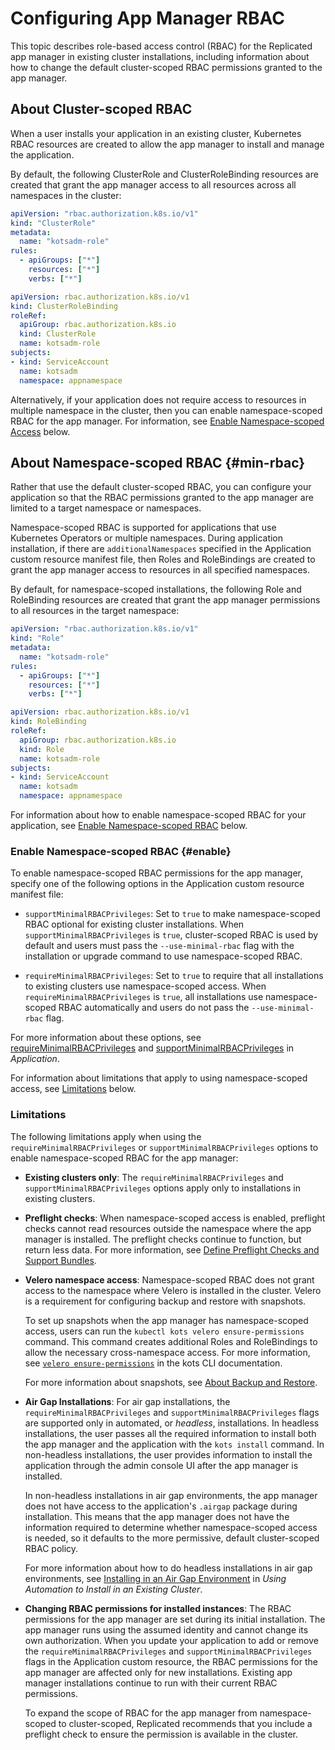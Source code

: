 # Configuring App Manager RBAC

This topic describes role-based access control (RBAC) for the Replicated app manager in existing cluster installations, including information about how to change the default cluster-scoped RBAC permissions granted to the app manager.

## About Cluster-scoped RBAC

When a user installs your application in an existing cluster, Kubernetes RBAC resources are created to allow the app manager to install and manage the application.

By default, the following ClusterRole and ClusterRoleBinding resources are created that grant the app manager access to all resources across all namespaces in the cluster:

```yaml
apiVersion: "rbac.authorization.k8s.io/v1"
kind: "ClusterRole"
metadata:
  name: "kotsadm-role"
rules:
  - apiGroups: ["*"]
    resources: ["*"]
    verbs: ["*"]
```

```yaml
apiVersion: rbac.authorization.k8s.io/v1
kind: ClusterRoleBinding
roleRef:
  apiGroup: rbac.authorization.k8s.io
  kind: ClusterRole
  name: kotsadm-role
subjects:
- kind: ServiceAccount
  name: kotsadm
  namespace: appnamespace
```

Alternatively, if your application does not require access to resources in multiple namespace in the cluster, then you can enable namespace-scoped RBAC for the app manager. For information, see [Enable Namespace-scoped Access](#min-rbac) below.

## About Namespace-scoped RBAC {#min-rbac}

Rather that use the default cluster-scoped RBAC, you can configure your application so that the RBAC permissions granted to the app manager are limited to a target namespace or namespaces.

Namespace-scoped RBAC is supported for applications that use Kubernetes Operators or multiple namespaces. During application installation, if there are `additionalNamespaces` specified in the Application custom resource manifest file, then Roles and RoleBindings are created to grant the app manager access to resources in all specified namespaces.

By default, for namespace-scoped installations, the following Role and RoleBinding resources are created that grant the app manager permissions to all resources in the target namespace:

```yaml
apiVersion: "rbac.authorization.k8s.io/v1"
kind: "Role"
metadata:
  name: "kotsadm-role"
rules:
  - apiGroups: ["*"]
    resources: ["*"]
    verbs: ["*"]
```

```yaml
apiVersion: rbac.authorization.k8s.io/v1
kind: RoleBinding
roleRef:
  apiGroup: rbac.authorization.k8s.io
  kind: Role
  name: kotsadm-role
subjects:
- kind: ServiceAccount
  name: kotsadm
  namespace: appnamespace
```

For information about how to enable namespace-scoped RBAC for your application, see [Enable Namespace-scoped RBAC](#enable) below.

### Enable Namespace-scoped RBAC {#enable}

To enable namespace-scoped RBAC permissions for the app manager, specify one of the following options in the Application custom resource manifest file:

* `supportMinimalRBACPrivileges`: Set to `true` to make namespace-scoped RBAC optional for existing cluster installations. When `supportMinimalRBACPrivileges` is `true`, cluster-scoped RBAC is used by default and users must pass the `--use-minimal-rbac` flag with the installation or upgrade command to use namespace-scoped RBAC. 

* `requireMinimalRBACPrivileges`: Set to `true` to require that all installations to existing clusters use namespace-scoped access. When `requireMinimalRBACPrivileges` is `true`, all installations use namespace-scoped RBAC automatically and users do not pass the `--use-minimal-rbac` flag.  

For more information about these options, see [requireMinimalRBACPrivileges](/reference/custom-resource-application#requireMinimalRBACPrivileges) and [supportMinimalRBACPrivileges](/reference/custom-resource-application#supportMinimalRBACPrivileges) in _Application_.

For information about limitations that apply to using namespace-scoped access, see [Limitations](#limitations) below.

### Limitations

The following limitations apply when using the `requireMinimalRBACPrivileges` or `supportMinimalRBACPrivileges` options to enable namespace-scoped RBAC for the app manager:

* **Existing clusters only**: The `requireMinimalRBACPrivileges` and `supportMinimalRBACPrivileges` options apply only to installations in existing clusters.

* **Preflight checks**: When namespace-scoped access is enabled, preflight checks cannot read resources outside the namespace where the app manager is installed. The preflight checks continue to function, but return less data. For more information, see [Define Preflight Checks and Support Bundles](/vendor/preflight-support-bundle-creating#define-preflight-checks).

* **Velero namespace access**: Namespace-scoped RBAC does not grant access to the namespace where Velero is installed in the cluster. Velero is a requirement for configuring backup and restore with snapshots. 

   To set up snapshots when the app manager has namespace-scoped access, users can run the `kubectl kots velero ensure-permissions` command. This command creates additional Roles and RoleBindings to allow the necessary cross-namespace access. For more information, see [`velero ensure-permissions`](/reference/kots-cli-velero-ensure-permissions/) in the kots CLI documentation.

   For more information about snapshots, see [About Backup and Restore](/enterprise/snapshots-understanding).

* **Air Gap Installations**: For air gap installations, the `requireMinimalRBACPrivileges` and `supportMinimalRBACPrivileges` flags are supported only in automated, or _headless_, installations. In headless installations, the user passes all the required information to install both the app manager and the application with the `kots install` command. In non-headless installations, the user provides information to install the application through the admin console UI after the app manager is installed.

   In non-headless installations in air gap environments, the app manager does not have access to the application's `.airgap` package during installation. This means that the app manager does not have the information required to determine whether namespace-scoped access is needed, so it defaults to the more permissive, default cluster-scoped RBAC policy.

   For more information about how to do headless installations in air gap environments, see [Installing in an Air Gap Environment](/enterprise/installing-existing-cluster-automation#installing-in-an-air-gap-environment) in _Using Automation to Install in an Existing Cluster_.

* **Changing RBAC permissions for installed instances**: The RBAC permissions for the app manager are set during its initial installation. The app manager runs using the assumed identity and cannot change its own authorization. When you update your application to add or remove the `requireMinimalRBACPrivileges` and `supportMinimalRBACPrivileges` flags in the Application custom resource, the RBAC permissions for the app manager are affected only for new installations. Existing app manager installations continue to run with their current RBAC permissions.

   To expand the scope of RBAC for the app manager from namespace-scoped to cluster-scoped, Replicated recommends that you include a preflight check to ensure the permission is available in the cluster. 